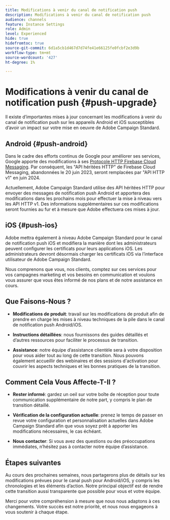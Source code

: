 ```yaml
---
title: Modifications à venir du canal de notification push
description: Modifications à venir du canal de notification push
audience: channels
feature: Instance Settings
role: Admin
level: Experienced
hide: true
hidefromtoc: true
source-git-commit: 6d1a5cb1d467d7d74fe41e66125fe0fcbf2e3d9b
workflow-type: tm+mt
source-wordcount: '427'
ht-degree: 1%

---
```


# Modifications à venir du canal de notification push {#push-upgrade}

Il existe d’importantes mises à jour concernant les modifications à venir du canal de notification push sur les appareils Android et iOS susceptibles d’avoir un impact sur votre mise en oeuvre de Adobe Campaign Standard.

## Android {#push-android}

Dans le cadre des efforts continus de Google pour améliorer ses services, Google apporte des modifications à ses [Protocole HTTP Firebase Cloud Messaging](https://firebase.google.com/docs/cloud-messaging/http-server-ref). Par conséquent, les &quot;API héritées HTTP&quot; de Firebase Cloud Messaging, abandonnées le 20 juin 2023, seront remplacées par &quot;API HTTP v1&quot; en juin 2024.

Actuellement, Adobe Campaign Standard utilise des API héritées HTTP pour envoyer des messages de notification push Android et apportera des modifications dans les prochains mois pour effectuer la mise à niveau vers les API HTTP v1. Des informations supplémentaires sur ces modifications seront fournies au fur et à mesure que Adobe effectuera ces mises à jour.

## iOS {#push-ios}

Adobe mettra également à niveau Adobe Campaign Standard pour le canal de notification push iOS et modifiera la manière dont les administrateurs peuvent configurer les certificats pour leurs applications iOS. Les administrateurs devront désormais charger les certificats iOS via l’interface utilisateur de Adobe Campaign Standard.

Nous comprenons que vous, nos clients, comptez sur ces services pour vos campagnes marketing et vos besoins en communication et voulons vous assurer que vous êtes informé de nos plans et de notre assistance en cours.

## Que Faisons-Nous ?

* **Modifications de produit**: travail sur les modifications de produit afin de prendre en charge les mises à niveau techniques de la pile dans le canal de notification push Android/iOS.

* **Instructions détaillées**: nous fournissons des guides détaillés et d’autres ressources pour faciliter le processus de transition.

* **Assistance**: notre équipe d’assistance clientèle sera à votre disposition pour vous aider tout au long de cette transition. Nous pouvons également accueillir des webinaires et des sessions d&#39;activation pour couvrir les aspects techniques et les bonnes pratiques de la transition.

## Comment Cela Vous Affecte-T-Il ?

* **Rester informé**: gardez un oeil sur votre boîte de réception pour toute communication supplémentaire de notre part, y compris le plan de transition détaillé.

* **Vérification de la configuration actuelle**: prenez le temps de passer en revue votre configuration et personnalisation actuelles dans Adobe Campaign Standard afin que vous soyez prêt à apporter les modifications nécessaires, le cas échéant.

* **Nous contacter**: Si vous avez des questions ou des préoccupations immédiates, n’hésitez pas à contacter notre équipe d’assistance.

## Étapes suivantes

Au cours des prochaines semaines, nous partagerons plus de détails sur les modifications prévues pour le canal push pour Android/iOS, y compris les chronologies et les éléments d’action. Notre principal objectif est de rendre cette transition aussi transparente que possible pour vous et votre équipe.

Merci pour votre compréhension à mesure que nous nous adaptons à ces changements. Votre succès est notre priorité, et nous nous engageons à vous soutenir à chaque étape.